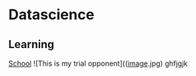 # Datascience
## Learning 
[School](https://www.fsu.edu)
![This is my trial opponent](([image](https://encrypted-tbn0.gstatic.com/images?q=tbn:ANd9GcTSyIVoRjoBX4eQ-I58UB765CnaCNsIo2WgzA&usqp=CAU).jpg)
ghfjgjk
